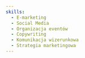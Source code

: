 ```yaml
---
skills:
  - E-marketing
  - Social Media
  - Organizacja eventów
  - Copywriting
  - Komunikacja wizerunkowa
  - Strategia marketingowa
---
```

